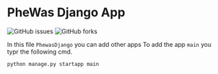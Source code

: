 # PheWas Django App
![GitHub issues](https://img.shields.io/github/issues/inamjr/GitSearchApp)
![GitHub forks](https://img.shields.io/github/forks/inamjr/phewas_django?color=green)

In this file ```PhewasDjango``` you can add other apps
To add the app ```main``` you typr the following cmd.
```python
python manage.py startapp main
```

